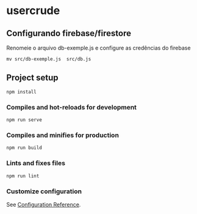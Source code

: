 # usercrude

## Configurando firebase/firestore
Renomeie o arquivo db-exemple.js e configure as credências do firebase

```
mv src/db-exemple.js  src/db.js
```

## Project setup
```
npm install
```

### Compiles and hot-reloads for development
```
npm run serve
```

### Compiles and minifies for production
```
npm run build
```

### Lints and fixes files
```
npm run lint
```

### Customize configuration
See [Configuration Reference](https://cli.vuejs.org/config/).
